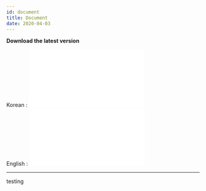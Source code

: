 ```yaml
---
id: document
title: Document
date: 2020-04-03
---
```



**Download the latest version**

Korean : ![W6100 DataSheet v1.0.4](/document_framework/img/products/w6100/w6100_ds_v104k.pdf)  
English : ![W6100 DataSheet v1.0.4](/document_framework/img/products/w6100/w6100_ds_v104e.pdf)  

-----


testing
